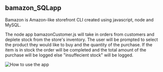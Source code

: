 ## bamazon_SQLapp

Bamazon is Amazon-like storefront CLI created using javascript, node and MySQL.

The node app bamazonCustomer.js will take in orders from customers and deplete stock from the store's inventory. The user will be prompted to select the product they would like to buy and the quantity of the purchase. If the item is in stock the order will be completed and the total amount of the purchase will be logged else "insuffecient stock" will be logged.

![How to use the app](bamazonApp_gif.gif)